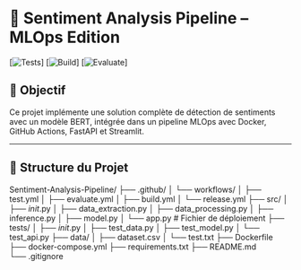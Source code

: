 # 💬 Sentiment Analysis Pipeline – MLOps Edition

[![Tests](https://github.com/votre-utilisateur/sentiment-analysis-pipeline/actions/workflows/test.yml/badge.svg)]
[![Build](https://github.com/votre-utilisateur/sentiment-analysis-pipeline/actions/workflows/build.yml/badge.svg)]
[![Evaluate](https://github.com/votre-utilisateur/sentiment-analysis-pipeline/actions/workflows/evaluate.yml/badge.svg)]

## 🚀 Objectif

Ce projet implémente une solution complète de détection de sentiments avec un modèle BERT, intégrée dans un pipeline MLOps avec Docker, GitHub Actions, FastAPI et Streamlit.

---

## 🧱 Structure du Projet

Sentiment-Analysis-Pipeline/
├── .github/
│   └── workflows/
│       ├── test.yml
│       ├── evaluate.yml
│       ├── build.yml
│       └── release.yml
├── src/
│   ├── _init_.py
│   ├── data_extraction.py
│   ├── data_processing.py
│   ├── inference.py
│   ├── model.py
│   └── app.py  # Fichier de déploiement
├── tests/
│   ├── _init_.py
│   ├── test_data.py
│   ├── test_model.py
│   └── test_api.py
├── data/
│   ├── dataset.csv
│   └── test.txt
├── Dockerfile
├── docker-compose.yml
├── requirements.txt
├── README.md
└── .gitignore
